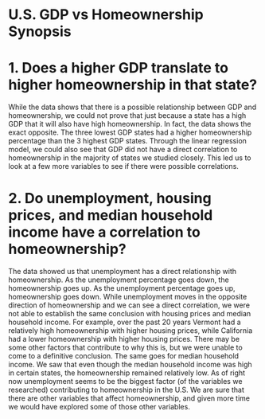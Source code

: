 # U.S. GDP vs Homeownership Synopsis

# 1.	Does a higher GDP translate to higher homeownership in that state?
While the data shows that there is a possible relationship between GDP and homeownership, we could not prove that just because a state has a high GDP that it will also have high homeownership. In fact, the data shows the exact opposite. The three lowest GDP states had a higher homeownership percentage than the 3 highest GDP states. Through the linear regression model, we could also see that GDP did not have a direct correlation to homeownership in the majority of states we studied closely. This led us to look at a few more variables to see if there were possible correlations. 

# 2.	Do unemployment, housing prices, and median household income have a correlation to homeownership? 
The data showed us that unemployment has a direct relationship with homeownership. As the unemployment percentage goes down, the homeownership goes up. As the unemployment percentage goes up, homeownership goes down. While unemployment moves in the opposite direction of homeownership and we can see a direct correlation, we were not able to establish the same conclusion with housing prices and median household income. For example, over the past 20 years Vermont had a relatively high homeownership with higher housing prices, while California had a lower homeownership with higher housing prices. There may be some other factors that contribute to why this is, but we were unable to come to a definitive conclusion. The same goes for median household income. We saw that even though the median household income was high in certain states, the homeownership remained relatively low. As of right now unemployment seems to be the biggest factor (of the variables we researched) contributing to homeownership in the U.S. We are sure that there are other variables that affect homeownership, and given more time we would have explored some of those other variables.

